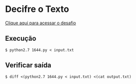 # Decifre o Texto
[Clique aqui para acessar o desafio](https://www.urionlinejudge.com.br/judge/pt/problems/view/1644)

## Execução
```
$ python2.7 1644.py < input.txt
```

## Verificar saída
```
$ diff <(python2.7 1644.py < input.txt) <(cat output.txt)
```